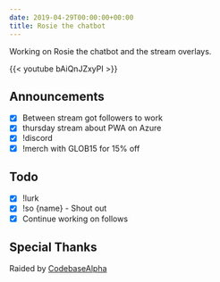 ```yaml
---
date: 2019-04-29T00:00:00+00:00
title: Rosie the chatbot
---
```


Working on Rosie the chatbot and the stream overlays.

{{< youtube bAiQnJZxyPI >}}

<!--more-->
## Announcements

- [X] Between stream got followers to work
- [X] thursday stream about PWA on Azure
- [X] !discord
- [X] !merch with GLOB15 for 15% off

## Todo

- [X] !lurk
- [X] !so {name} - Shout out
- [X] Continue working on follows

## Special Thanks

Raided by [CodebaseAlpha](https://twitch.tv/CodebaseAlpha)